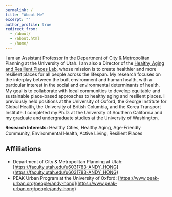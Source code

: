 ```yaml
---
permalink: /
title: "About Me"
excerpt: ""
author_profile: true
redirect_from: 
  - /about/
  - /about.html
  - /home/
---
```

I am an Assistant Professor in the Department of City & Metropolitan Planning at the University of Utah. I am also a Director of the [Healthy Aging and Resilient Places Lab](https://www.harp.utah.edu), whose mission is to create healthier and more resilient places for all people across the lifespan. My research focuses on the interplay between the built environment and human health, with a particular interest in the social and environmental determinants of health. My goal is to collaborate with local communities to develop equitable and sustainable place-based approaches to healthy aging and resilient places. I previously held positions at the University of Oxford, the George Institute for Global Health, the University of British Columbia, and the Korea Transport Institute. I completed my Ph.D. at the University of Southern California and my graduate and undergraduate studies at the University of Washington.

**Research Interests:** Healthy Cities, Healthy Aging, Age-Friendly Community, Environmental Health, Active Living, Resilient Places


## Affiliations

* Department of City & Metropolitan Planning at Utah: [https://faculty.utah.edu/u6031783-ANDY_HONG](https://faculty.utah.edu/u6031783-ANDY_HONG)
* PEAK Urban Program at the University of Oxford: [https://www.peak-urban.org/people/andy-hong](https://www.peak-urban.org/people/andy-hong)

